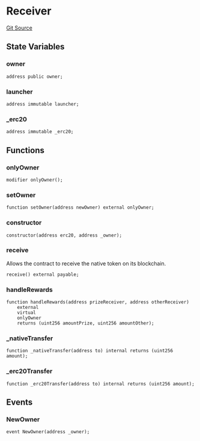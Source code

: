# Receiver
[Git Source](https://github.com//PermissionlessGames/degen-casino/blob/22309111ceb3a063b3a75ee9357ecc503a2827a1/src/syndication/utils/Receiver.sol)


## State Variables
### owner

```solidity
address public owner;
```


### launcher

```solidity
address immutable launcher;
```


### _erc20

```solidity
address immutable _erc20;
```


## Functions
### onlyOwner


```solidity
modifier onlyOwner();
```

### setOwner


```solidity
function setOwner(address newOwner) external onlyOwner;
```

### constructor


```solidity
constructor(address erc20, address _owner);
```

### receive

Allows the contract to receive the native token on its blockchain.


```solidity
receive() external payable;
```

### handleRewards


```solidity
function handleRewards(address prizeReceiver, address otherReceiver)
    external
    virtual
    onlyOwner
    returns (uint256 amountPrize, uint256 amountOther);
```

### _nativeTransfer


```solidity
function _nativeTransfer(address to) internal returns (uint256 amount);
```

### _erc20Transfer


```solidity
function _erc20Transfer(address to) internal returns (uint256 amount);
```

## Events
### NewOwner

```solidity
event NewOwner(address _owner);
```

